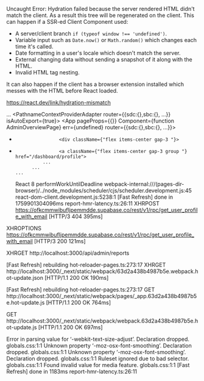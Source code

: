 Uncaught Error: Hydration failed because the server rendered HTML didn't match the client. As a result this tree will be regenerated on the client. This can happen if a SSR-ed Client Component used:

- A server/client branch `if (typeof window !== 'undefined')`.
- Variable input such as `Date.now()` or `Math.random()` which changes each time it's called.
- Date formatting in a user's locale which doesn't match the server.
- External changing data without sending a snapshot of it along with the HTML.
- Invalid HTML tag nesting.

It can also happen if the client has a browser extension installed which messes with the HTML before React loaded.

https://react.dev/link/hydration-mismatch

  ...
    <PathnameContextProviderAdapter router={{sdc:{},sbc:{}, ...}} isAutoExport={true}>
      <App pageProps={{}} Component={function AdminOverviewPage} err={undefined} router={{sdc:{},sbc:{}, ...}}>
        <QueryClientProvider client={{}}>
          <ThemeProvider attribute="class" defaultTheme="system" enableSystem={true}>
            <SkipLink>
            <SkipLink>
            <DashboardLayout>
              <div className="min-h-scre...">
                <SkipLink>
                <SkipLink>
                <div className="hidden lg:...">
                  <div className="flex h-ful...">
                    <div>
                    <nav>
                    <div className="border-t p-4">
+                     <div className={"flex items-center gap-3 "}>
-                     <a className={"flex items-center gap-3 group "} href="/dashboard/profile">
                ...
            ...
      ...
    React 8
    performWorkUntilDeadline webpack-internal:///(pages-dir-browser)/../node_modules/scheduler/cjs/scheduler.development.js:45
react-dom-client.development.js:5238:1
[Fast Refresh] done in 1759901304096ms report-hmr-latency.ts:26:11
XHRPOST
https://ofkcmmwibufljpemmdde.supabase.co/rest/v1/rpc/get_user_profile_with_email
[HTTP/3 404  395ms]

XHROPTIONS
https://ofkcmmwibufljpemmdde.supabase.co/rest/v1/rpc/get_user_profile_with_email
[HTTP/3 200  121ms]

XHRGET
http://localhost:3000/api/admin/reports

[Fast Refresh] rebuilding hot-reloader-pages.ts:273:17
XHRGET
http://localhost:3000/_next/static/webpack/63d2a438b4987b5e.webpack.hot-update.json
[HTTP/1.1 200 OK 190ms]

[Fast Refresh] rebuilding hot-reloader-pages.ts:273:17
GET
http://localhost:3000/_next/static/webpack/pages/_app.63d2a438b4987b5e.hot-update.js
[HTTP/1.1 200 OK 764ms]

GET
http://localhost:3000/_next/static/webpack/webpack.63d2a438b4987b5e.hot-update.js
[HTTP/1.1 200 OK 697ms]

Error in parsing value for ‘-webkit-text-size-adjust’.  Declaration dropped. globals.css:1:1
Unknown property ‘-moz-osx-font-smoothing’.  Declaration dropped. globals.css:1:1
Unknown property ‘-moz-osx-font-smoothing’.  Declaration dropped. globals.css:1:1
Ruleset ignored due to bad selector. globals.css:1:1
Found invalid value for media feature. globals.css:1:1
[Fast Refresh] done in 1183ms report-hmr-latency.ts:26:11

​